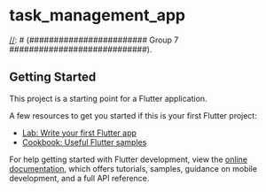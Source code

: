 # task_management_app

[//]: # (########################  Group 7 ############################).

[//]: # (1. Md Asif Intesar - 2022430)

[//]: # (2. Farzana Islam - 1910058)

[//]: # (3. Sanjida Afrin - 2020729)


## Getting Started

This project is a starting point for a Flutter application.

A few resources to get you started if this is your first Flutter project:

- [Lab: Write your first Flutter app](https://docs.flutter.dev/get-started/codelab)
- [Cookbook: Useful Flutter samples](https://docs.flutter.dev/cookbook)

For help getting started with Flutter development, view the
[online documentation](https://docs.flutter.dev/), which offers tutorials,
samples, guidance on mobile development, and a full API reference.
